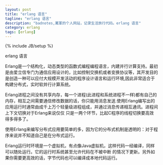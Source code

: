 ```yaml
---
layout: post
title: "erlang 语言"
tagline: "erlang 语言"
description: "badnotes,萬軍的个人网站，记录生活旅行代码。erlang 语言"
category: erlang
tags: [erlang]
---
```

{% include JB/setup %}


erlang 语言


Erlang是一个结构化，动态类型的函数式编程编程语言，内建并行计算支持。最初是由爱立信专门为通信应用设计的，比如控制交换机或者变换协议等，其开发目的是创造一种可以应付大规模开发活动的程序设计语言和运行环境,因此非常适合于构建分布式，实时软并行计算系统。


Erlang进程之间没有共享内存，每一个进程(此进程和系统进程不一样)都有自己的内存，相互之间需要通信修改数据的话，你只能用消息发送.使用Erlang编写出的应用运行时通常由成千上万个轻量级进程组成，并通过消息传递相互通讯。进程间上下文切换对于Erlang来说仅仅 只是一两个环节，比起C程序的线程切换要高效得多得多了。


使用Erlang来编写分布式应用要简单的多，因为它的分布式机制是透明的：对于程序来说并不知道自己是在分布式运行。


Erlang运行时环境是一个虚拟机，有点像Java虚拟机，这样代码一经编译，同样可以随处运行。它的运行时系统甚至允许代码在不被中断 的情况下更新。另外如果你需要更高效的话，字节代码也可以编译成本地代码运行。